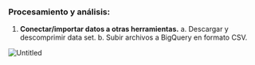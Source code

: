 ### **Procesamiento y análisis:**

1. **Conectar/importar datos a otras herramientas.**
    a. Descargar y descomprimir data set.
    b. Subir archivos a BigQuery en formato CSV.

![Untitled](https://github.com/user-attachments/assets/702ec3a4-edba-4761-a305-dd64cb230b01)
